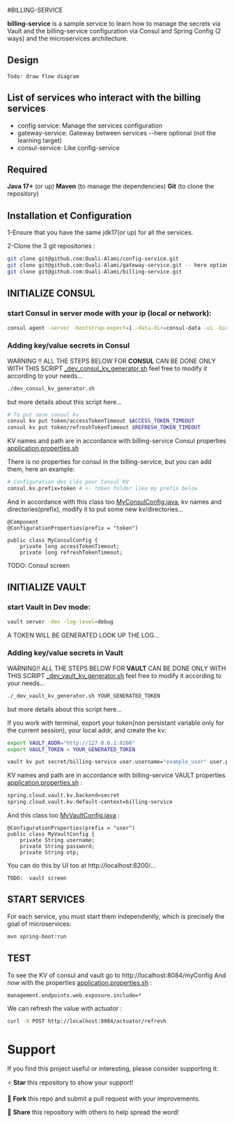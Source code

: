 #BILLING-SERVICE

**billing-service** is a sample service to learn how to manage the secrets via Vault and the billing-service configuration via Consul and Spring Config (2 ways) and the microservices architecture.

## Design

    Todo: draw flow diagram

## List of services who interact with the billing services 

- config service:  Manage the services configuration
- gateway-service: Gateway between services --here optional (not the learning target)
- consul-service: Like config-service

## Required

**Java 17+** (or up)
**Maven** (to manage the dependencies)
**Git** (to clone the repository)

## Installation et Configuration

1-Ensure that you have the same jdk17(or up) for all the services.

2-Clone the 3 git repositories :

```bash
git clone git@github.com:Ouali-Alami/config-service.git
git clone git@github.com:Ouali-Alami/gateway-service.git -- here optional (not the learning target)
git clone git@github.com:Ouali-Alami/billing-service.git
```

## INITIALIZE CONSUL

### start Consul in server mode with your ip (local or network):

```bash
consul agent -server -bootstrap-expect=1 -data-dir=consul-data -ui -bind=YOUR_IP
```
### Adding key/value secrets in Consul

WARNING !!
ALL THE STEPS BELOW FOR **CONSUL** CAN BE DONE ONLY WITH THIS SCRIPT [_dev_consul_kv_generator.sh](_dev_consul_kv_generator.sh) feel free to modify it according to your needs...
 ```bash
./dev_consul_kv_generator.sh
```
but more details about this script here...
 ```bash
# To put sone consul kv
consul kv put token/accessTokenTimeout $ACCESS_TOKEN_TIMEOUT
consul kv put token/refreshTokenTimeout $REFRESH_TOKEN_TIMEOUT
```

KV names and path are in accordance with billing-service Consul properties [application.properties.sh](src/main/resources/application.properties)

There is no properties for consul in the billing-service, but you can add them, here an example:

```bash
# Configuration des clés pour Consul KV
consul.kv.prefix=token # <- token folder like my prefix below
```
And in accordance with this class too [MyConsulConfig.java](src/main/java/org/sid/billing/MyConsulConfig.java), kv names and directories(prefix), modify it to put some new kv/directories...
```code
@Component
@ConfigurationProperties(prefix = "token")

public class MyConsulConfig {
    private long accessTokenTimeout;
    private long refreshTokenTimeout;
```
TODO:  Consul screen

## INITIALIZE VAULT

### start Vault in Dev mode:

```bash
vault server -dev -log-level=debug
```
A TOKEN WILL BE GENERATED LOOK UP THE LOG...

### Adding key/value secrets in Vault

WARNING!! 
ALL THE STEPS BELOW FOR **VAULT** CAN BE DONE ONLY WITH THIS SCRIPT [_dev_vault_kv_generator.sh](_dev_vault_kv_generator.sh) feel free to modify it according to your needs...

 ```bash
./_dev_vault_kv_generator.sh YOUR_GENERATED_TOKEN
```
but more details about this script here...

If you work with terminal, export your token(non persistant variable only for the current session), your local addr, and create the kv:
```bash
export VAULT_ADDR="http://127.0.0.1:8200"
export VAULT_TOKEN = YOUR_GENERATED_TOKEN
```
```bash
vault kv put secret/billing-service user.username="example_user" user.password="example_password" user.opt="example_opt_value"
```
KV names and path are in accordance with billing-service VAULT properties [application.properties.sh](src/main/resources/application.properties) :
```bash
spring.cloud.vault.kv.backend=secret
spring.cloud.vault.kv.default-context=billing-service
```
And this class too [MyVaultConfig.java](src/main/java/org/sid/billing/MyVaultConfig.java) :
```code
@ConfigurationProperties(prefix = "user")
public class MyVaultConfig {
    private String username;
    private String password;
    private String otp;
```
You can do this by  UI too at http://localhost:8200/...

    TODO:  vault screen 

## START SERVICES

For each service, you must start them independently, which is precisely the goal of microservices:
```bash
mvn spring-boot:run
```

## TEST
To see the KV of consul and vault go to http://localhost:8084/myConfig
And now with the properties [application.properties.sh](src/main/resources/application.properties) :
```bash
management.endpoints.web.exposure.include=*
```
We can refresh the value with actuator :
```bash
curl -X POST http://localhost:8084/actuator/refresh
```
# Support

If you find this project useful or interesting, please consider supporting it:

⭐ **Star** this repository to show your support!

🚀 **Fork** this repo and submit a pull request with your improvements.

📢 **Share** this repository with others to help spread the word!




